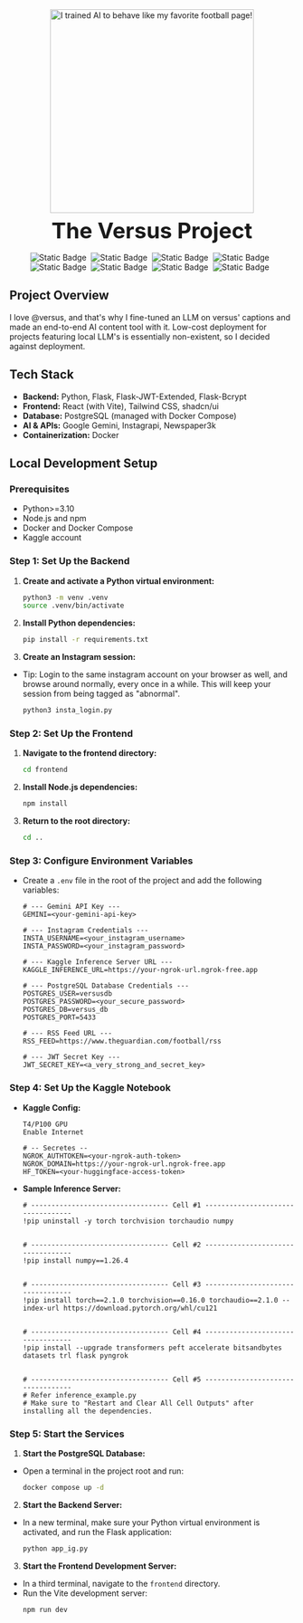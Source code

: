 <div align="center">
<a href="https://www.youtube.com/watch?v=-R9WLOhUsWE">
    <img src="https://img.youtube.com/vi/-R9WLOhUsWE/maxresdefault.jpg" alt=" I trained AI to behave like my favorite football page!" width="360px">
</a>
</br>
<div style="font-size: 2.4rem; margin-bottom: 1rem; margin-top: 0.5rem"><strong>The Versus Project</strong></div>
<span style="margin-top: 10px; width: 4rem; margin-right: 0.5rem;"><img alt="Static Badge" src="https://img.shields.io/badge/Python-3776AB?style=flat&logo=python&logoColor=%23ffffff&logoSize=auto"></span><span style="margin-top: 10px; width: 4rem; margin-right: 0.5rem;"><img alt="Static Badge" src="https://img.shields.io/badge/Vite-f3f3f3?style=flat&logo=vite&logoSize=auto"></span><span style="margin-top: 10px; width: 4rem; margin-right: 0.5rem;"><img alt="Static Badge" src="https://img.shields.io/badge/React-61DAFB?style=flat&logo=react&logoColor=%23000000&logoSize=auto"></span><span style="margin-top: 10px; width: 4rem; margin-right: 0.5rem;"><img alt="Static Badge" src="https://img.shields.io/badge/Docker-2496ED?style=flat&logo=docker&logoColor=%23ffffff&logoSize=auto"></span><span style="margin-top: 10px; width: 4rem; margin-right: 0.5rem;"><img alt="Static Badge" src="https://img.shields.io/badge/-20BEFF?style=flat&logo=kaggle&logoColor=%23000000&logoSize=auto"></span><span style="margin-top: 10px; width: 4rem; margin-right: 0.5rem;"><img alt="Static Badge" src="https://img.shields.io/badge/PostgreSQL-4169E1?style=flat&logo=postgresql&logoColor=%23ffffff&logoSize=auto"></span><span style="margin-top: 10px; width: 4rem; margin-right: 0.5rem;"><img alt="Static Badge" src="https://img.shields.io/badge/Gemini-8E75B2?style=flat&logo=googlegemini&logoColor=%23ffffff&logoSize=auto"></span><span style="margin-top: 10px; width: 4rem; margin-right: 0.5rem;"><img alt="Static Badge" src="https://img.shields.io/badge/HuggingFace-040404?style=flat&logo=huggingface&logoColor=%23FFD21E&logoSize=auto"></span>
</div>

<!-- # Versus: AI-Powered Sports News Aggregator -->

## Project Overview

I love @versus, and that's why I fine-tuned an LLM on versus' captions and made an end-to-end AI content tool with it. Low-cost deployment for projects featuring local LLM's is essentially non-existent, so I decided against deployment.

## Tech Stack

*   **Backend:** Python, Flask, Flask-JWT-Extended, Flask-Bcrypt
*   **Frontend:** React (with Vite), Tailwind CSS, shadcn/ui
*   **Database:** PostgreSQL (managed with Docker Compose)
*   **AI & APIs:** Google Gemini, Instagrapi, Newspaper3k
*   **Containerization:** Docker

## Local Development Setup

### Prerequisites

*   Python>=3.10
*   Node.js and npm
*   Docker and Docker Compose
*   Kaggle account

### Step 1: Set Up the Backend

1.  **Create and activate a Python virtual environment:**
    ```bash
    python3 -m venv .venv
    source .venv/bin/activate
    ```

2.  **Install Python dependencies:**
    ```bash
    pip install -r requirements.txt
    ```

3.  **Create an Instagram session:**
    
-   Tip: Login to the same instagram account on your browser as well, and browse around normally, every once in a  while. This will keep your session from being tagged as "abnormal".

    ```bash
    python3 insta_login.py
    ```

### Step 2: Set Up the Frontend

1.  **Navigate to the frontend directory:**
    ```bash
    cd frontend
    ```

2.  **Install Node.js dependencies:**
    ```bash
    npm install
    ```

3.  **Return to the root directory:**
    ```bash
    cd ..
    ```

### Step 3: Configure Environment Variables

-   Create a `.env` file in the root of the project and add the following variables:

    ```env
    # --- Gemini API Key ---
    GEMINI=<your-gemini-api-key>

    # --- Instagram Credentials ---
    INSTA_USERNAME=<your_instagram_username>
    INSTA_PASSWORD=<your_instagram_password>

    # --- Kaggle Inference Server URL ---
    KAGGLE_INFERENCE_URL=https://your-ngrok-url.ngrok-free.app

    # --- PostgreSQL Database Credentials ---
    POSTGRES_USER=versusdb
    POSTGRES_PASSWORD=<your_secure_password>
    POSTGRES_DB=versus_db
    POSTGRES_PORT=5433

    # --- RSS Feed URL ---
    RSS_FEED=https://www.theguardian.com/football/rss

    # --- JWT Secret Key ---
    JWT_SECRET_KEY=<a_very_strong_and_secret_key>
    ```

### Step 4: Set Up the Kaggle Notebook

-   **Kaggle Config:**
    
    ```env
    T4/P100 GPU
    Enable Internet

    # -- Secretes --
    NGROK_AUTHTOKEN=<your-ngrok-auth-token>
    NGROK_DOMAIN=https://your-ngrok-url.ngrok-free.app
    HF_TOKEN=<your-huggingface-access-token>
    ```

-   **Sample Inference Server:**

    ```env
    # ---------------------------------- Cell #1 ----------------------------------
    !pip uninstall -y torch torchvision torchaudio numpy


    # ---------------------------------- Cell #2 ----------------------------------
    !pip install numpy==1.26.4


    # ---------------------------------- Cell #3 ----------------------------------
    !pip install torch==2.1.0 torchvision==0.16.0 torchaudio==2.1.0 --index-url https://download.pytorch.org/whl/cu121


    # ---------------------------------- Cell #4 ----------------------------------
    !pip install --upgrade transformers peft accelerate bitsandbytes datasets trl flask pyngrok


    # ---------------------------------- Cell #5 ----------------------------------
    # Refer inference_example.py
    # Make sure to "Restart and Clear All Cell Outputs" after installing all the dependencies.
    ```

### Step 5: Start the Services

1.  **Start the PostgreSQL Database:**
*   Open a terminal in the project root and run:
    ```bash
    docker compose up -d
    ```

2.  **Start the Backend Server:**
*   In a new terminal, make sure your Python virtual environment is activated, and run the Flask application:
    ```bash
    python app_ig.py
    ```

3.  **Start the Frontend Development Server:**
*   In a third terminal, navigate to the `frontend` directory.
*   Run the Vite development server:
    ```bash
    npm run dev
    ```

